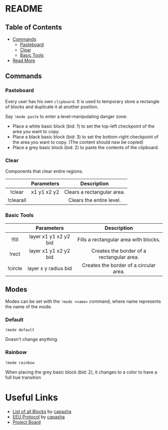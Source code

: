# README

## Table of Contents

- [Commands](#commands)
  - [Pasteboard](#pasteboard)
  - [Clear](#clear)
  - [Basic Tools](#basic-tools)
- [Read More](#useful-links)

## Commands

### Pasteboard

Every user has his own `clipboard`. It is used to temporary store a rectangle of blocks and duplicate it
at another position.

Say `!mode paste` to enter a level-manipulating danger zone:

- Place a white basic block (bid: 1) to set the top-left checkpoint of the area you want to copy.
- Place a black basic block (bid: 3) to set the bottom-right checkpoint of the area you want to copy. (The content should naw be copied)
- Place a grey basic block (bid: 2) to paste the contents of the clipboard. 

### Clear

Components that clear entire regions.

|           |  Parameters |         Description        |
|:---------:|:-----------:|:--------------------------:|
| !clear    | x1 y1 x2 y2 | Clears a rectangular area. |
| !clearall |             | Clears the entire level.   |

### Basic Tools

|             |       Parameters      |                Description                |
|:-----------:|:---------------------:|:-----------------------------------------:|
| !fill       | layer x1 y1 x2 y2 bid | Fills a rectangular area with blocks.     |
| !rect       | layer x1 y1 x2 y2 bid | Creates the border of a rectangular area. |
| !circle     | layer x y radius bid  | Creates the border of a circular area.    |

## Modes

Modes can be set with the `!mode <name>` command, where name represents the name of the mode.

### Default
`!mode default`

Doesn't change anything.

### Rainbow
`!mode rainbow`

When placing the grey basic block (bid: 2), it changes to a color to have a full hue transition

# Useful Links

- [List of all Blocks](https://github.com/capasha/EEUProtocol/blob/master/Blocks.md) by [capasha](https://github.com/capasha)
- [EEU Protocol](https://github.com/capasha/EEUProtocol/blob/master/README.md) by [capasha](https://github.com/capasha)
- [Project Board](https://github.com/Anatoly03/CCBot/projects/2)